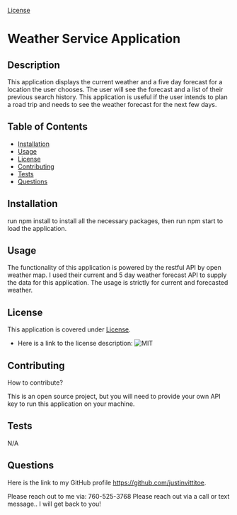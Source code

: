 [License](https://img.shields.io/badge/license-MIT-blue?label=License&color=blue)
  # Weather Service Application
  
  ## Description

  This application displays the current weather and a five day forecast for a location the user chooses. The user will see the forecast and a list of their previous search history. This application is useful if the user intends to plan a road trip and needs to see the weather forecast for the next few days.

  ## Table of Contents
  * [Installation](#installation)
  * [Usage](#usage)
  * [License](#license)
  * [Contributing](#contributing)
  * [Tests](#tests)
  * [Questions](#questions)
  
  ## Installation

  run npm install to install all the necessary packages, then run npm start to load the application.

  ## Usage

  The functionality of this application is powered by the restful API by open weather map. I used their current and 5 day weather forecast API to supply the data for this application. The usage is strictly for current and forecasted weather.

  
  ## License
  This application is covered under [License](https://img.shields.io/badge/license-MIT-blue?label=License&color=blue).

  * Here is a link to the license description: ![MIT](https://opensource.org/licenses/MIT)

  

  ## Contributing

  How to contribute?

  This is an open source project, but you will need to provide your own API key to run this application on your machine.

  ## Tests

  N/A

  ## Questions

  Here is the link to my GitHub profile https://github.com/justinvittitoe.

  Please reach out to me via: 760-525-3768 Please reach out via a call or text message.. I will get back to you!

